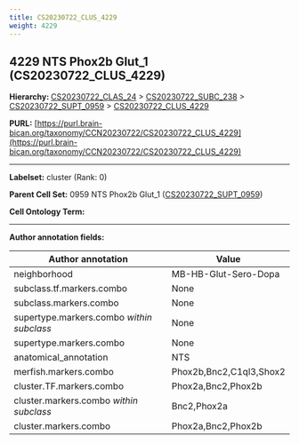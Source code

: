 ```yaml
---
title: CS20230722_CLUS_4229
weight: 4229
---
```

## 4229 NTS Phox2b Glut_1 (CS20230722_CLUS_4229)
<b>Hierarchy: </b>
[CS20230722_CLAS_24](../CS20230722_CLAS_24) >
[CS20230722_SUBC_238](../CS20230722_SUBC_238) >
[CS20230722_SUPT_0959](../CS20230722_SUPT_0959) >
[CS20230722_CLUS_4229](../CS20230722_CLUS_4229)

**PURL:** [https://purl.brain-bican.org/taxonomy/CCN20230722/CS20230722_CLUS_4229](https://purl.brain-bican.org/taxonomy/CCN20230722/CS20230722_CLUS_4229)

---


**Labelset:** cluster (Rank: 0)

**Parent Cell Set:** 0959 NTS Phox2b Glut_1 ([CS20230722_SUPT_0959](../CS20230722_SUPT_0959))



**Cell Ontology Term:** 

[MARKER GENES.]: #


---

[TRANSFERRED ANNOTATIONS.]: #


[AUTHOR ANNOTATION FIELDS.]: #


**Author annotation fields:**

| Author annotation | Value |
|-------------------|-------|
|neighborhood|MB-HB-Glut-Sero-Dopa|
|subclass.tf.markers.combo|None|
|subclass.markers.combo|None|
|supertype.markers.combo _within subclass_|None|
|supertype.markers.combo|None|
|anatomical_annotation|NTS|
|merfish.markers.combo|Phox2b,Bnc2,C1ql3,Shox2|
|cluster.TF.markers.combo|Phox2a,Bnc2,Phox2b|
|cluster.markers.combo _within subclass_|Bnc2,Phox2a|
|cluster.markers.combo|Phox2a,Bnc2,Phox2b|
